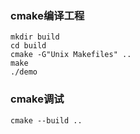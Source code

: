
### cmake编译工程
    mkdir build  
    cd build 
    cmake -G"Unix Makefiles" ..
    make
    ./demo

### cmake调试
    cmake --build ..
